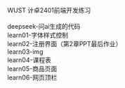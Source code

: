 WUST 计卓2401前端开发练习<br>
<br>
deepseek-问ai生成的代码<br>
learn01-字体样式控制<br>
learn02-注册界面（第2章PPT最后作业）<br>
learn03-img<br>
learn04-课程表<br>
learn05-商品页面<br>
learn06-网页顶栏<br>

